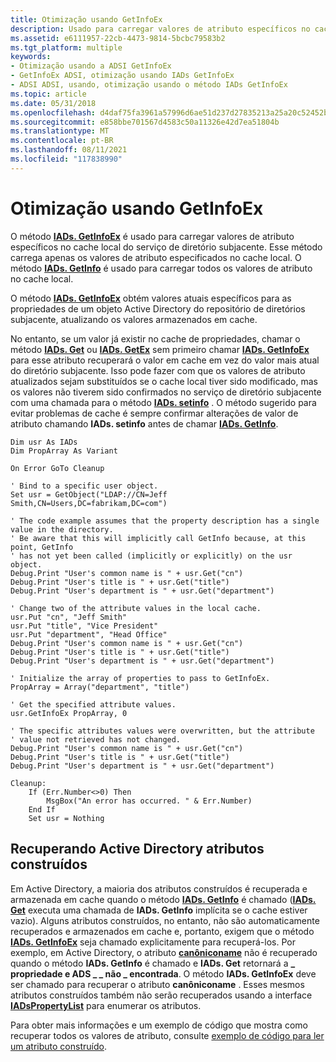 ```yaml
---
title: Otimização usando GetInfoEx
description: Usado para carregar valores de atributo específicos no cache local do serviço de diretório subjacente.
ms.assetid: e6111957-22cb-4473-9814-5bcbc79583b2
ms.tgt_platform: multiple
keywords:
- Otimização usando a ADSI GetInfoEx
- GetInfoEx ADSI, otimização usando IADs GetInfoEx
- ADSI ADSI, usando, otimização usando o método IADs GetInfoEx
ms.topic: article
ms.date: 05/31/2018
ms.openlocfilehash: d4daf75fa3961a57996d6ae51d237d27835213a25a20c52452b5896c6224964a
ms.sourcegitcommit: e858bbe701567d4583c50a11326e42d7ea51804b
ms.translationtype: MT
ms.contentlocale: pt-BR
ms.lasthandoff: 08/11/2021
ms.locfileid: "117838990"
---
```

# <a name="optimization-using-getinfoex"></a>Otimização usando GetInfoEx

O método [**IADs. GetInfoEx**](/windows/desktop/api/Iads/nf-iads-iads-getinfoex) é usado para carregar valores de atributo específicos no cache local do serviço de diretório subjacente. Esse método carrega apenas os valores de atributo especificados no cache local. O método [**IADs. GetInfo**](/windows/desktop/api/Iads/nf-iads-iads-getinfo) é usado para carregar todos os valores de atributo no cache local.

O método [**IADs. GetInfoEx**](/windows/desktop/api/Iads/nf-iads-iads-getinfoex) obtém valores atuais específicos para as propriedades de um objeto Active Directory do repositório de diretórios subjacente, atualizando os valores armazenados em cache.

No entanto, se um valor já existir no cache de propriedades, chamar o método [**IADs. Get**](/windows/desktop/api/Iads/nf-iads-iads-get) ou [**IADs. GetEx**](/windows/desktop/api/Iads/nf-iads-iads-getex) sem primeiro chamar [**IADs. GetInfoEx**](/windows/desktop/api/Iads/nf-iads-iads-getinfoex) para esse atributo recuperará o valor em cache em vez do valor mais atual do diretório subjacente. Isso pode fazer com que os valores de atributo atualizados sejam substituídos se o cache local tiver sido modificado, mas os valores não tiverem sido confirmados no serviço de diretório subjacente com uma chamada para o método [**IADs. setinfo**](/windows/desktop/api/Iads/nf-iads-iads-setinfo) . O método sugerido para evitar problemas de cache é sempre confirmar alterações de valor de atributo chamando **IADs. setinfo** antes de chamar [**IADs. GetInfo**](/windows/desktop/api/Iads/nf-iads-iads-getinfo).


```VB
Dim usr As IADs
Dim PropArray As Variant

On Error GoTo Cleanup

' Bind to a specific user object.
Set usr = GetObject("LDAP://CN=Jeff Smith,CN=Users,DC=fabrikam,DC=com")
 
' The code example assumes that the property description has a single value in the directory.
' Be aware that this will implicitly call GetInfo because, at this point, GetInfo
' has not yet been called (implicitly or explicitly) on the usr object.
Debug.Print "User's common name is " + usr.Get("cn")
Debug.Print "User's title is " + usr.Get("title")
Debug.Print "User's department is " + usr.Get("department")

' Change two of the attribute values in the local cache.
usr.Put "cn", "Jeff Smith"
usr.Put "title", "Vice President"
usr.Put "department", "Head Office"
Debug.Print "User's common name is " + usr.Get("cn")
Debug.Print "User's title is " + usr.Get("title")
Debug.Print "User's department is " + usr.Get("department")

' Initialize the array of properties to pass to GetInfoEx.
PropArray = Array("department", "title")
 
' Get the specified attribute values.
usr.GetInfoEx PropArray, 0

' The specific attributes values were overwritten, but the attribute
' value not retrieved has not changed.
Debug.Print "User's common name is " + usr.Get("cn")
Debug.Print "User's title is " + usr.Get("title")
Debug.Print "User's department is " + usr.Get("department")

Cleanup:
    If (Err.Number<>0) Then
        MsgBox("An error has occurred. " & Err.Number)
    End If
    Set usr = Nothing
```



## <a name="retrieving-active-directory-constructed-attributes"></a>Recuperando Active Directory atributos construídos

Em Active Directory, a maioria dos atributos construídos é recuperada e armazenada em cache quando o método [**IADs. GetInfo**](/windows/desktop/api/Iads/nf-iads-iads-getinfo) é chamado ([**IADs. Get**](/windows/desktop/api/Iads/nf-iads-iads-get) executa uma chamada de **IADs. GetInfo** implícita se o cache estiver vazio). Alguns atributos construídos, no entanto, não são automaticamente recuperados e armazenados em cache e, portanto, exigem que o método [**IADs. GetInfoEx**](/windows/desktop/api/Iads/nf-iads-iads-getinfoex) seja chamado explicitamente para recuperá-los. Por exemplo, em Active Directory, o atributo [**canôniconame**](/windows/desktop/ADSchema/a-canonicalname) não é recuperado quando o método **IADs. GetInfo** é chamado e **IADs. Get** retornará a **\_ propriedade e ADS \_ \_ não \_ encontrada**. O método **IADs. GetInfoEx** deve ser chamado para recuperar o atributo **canôniconame** . Esses mesmos atributos construídos também não serão recuperados usando a interface [**IADsPropertyList**](/windows/desktop/api/Iads/nn-iads-iadspropertylist) para enumerar os atributos.

Para obter mais informações e um exemplo de código que mostra como recuperar todos os valores de atributo, consulte [exemplo de código para ler um atributo construído](example-code-for-reading-a-constructed-attribute.md).

 

 